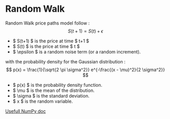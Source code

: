 # Random Walk

Random Walk price paths model follow :
$$ S(t+1) = S(t) + \epsilon $$

- $ S(t+1) $ is the price at time $ t+1 $
- $ S(t) $ is the price at time $ t $
- $ \epsilon $ is a random noise term (or a random increment).

with the probability density for the Gaussian distribution :
$$
p(x) = \frac{1}{\sqrt{2 \pi \sigma^2}} e^{-\frac{(x - \mu)^2}{2 \sigma^2}}
$$


- $ p(x) $ is the probability density function.
- $ \mu $ is the mean of the distribution.
- $ \sigma $ is the standard deviation.
- $ x $ is the random variable.

[Usefull NumPy doc](https://numpy.org/doc/stable/reference/random/generated/numpy.random.normal.html)